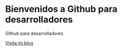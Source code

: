 # Bienvenidos a Github para desarrolladores

Github para desarrolladores

[Visita mi blog](http://carlossolis.mobi)
